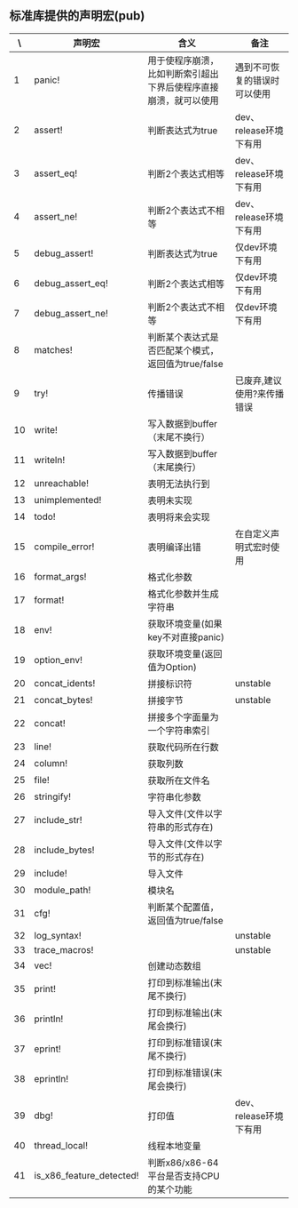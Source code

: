 ## 标准库提供的声明宏(pub)
| \  | 声明宏                      | 含义                               | 备注               |
|----|--------------------------|----------------------------------|------------------|
| 1  | panic!                   | 用于使程序崩溃，比如判断索引超出下界后使程序直接崩溃，就可以使用 | 遇到不可恢复的错误时可以使用   |
| 2  | assert!                  | 判断表达式为true                       | dev、release环境下有用 |
| 3  | assert_eq!               | 判断2个表达式相等                        | dev、release环境下有用 |
| 4  | assert_ne!               | 判断2个表达式不相等                       | dev、release环境下有用 |
| 5  | debug_assert!            | 判断表达式为true                       | 仅dev环境下有用        |
| 6  | debug_assert_eq!         | 判断2个表达式相等                        | 仅dev环境下有用        |
| 7  | debug_assert_ne!         | 判断2个表达式不相等                       | 仅dev环境下有用        |
| 8  | matches!                 | 判断某个表达式是否匹配某个模式，返回值为true/false   |                  |
| 9  | try!                     | 传播错误                             | 已废弃,建议使用?来传播错误   |
| 10 | write!                   | 写入数据到buffer（末尾不换行）               |                  |
| 11 | writeln!                 | 写入数据到buffer（末尾换行）                |                  |
| 12 | unreachable!             | 表明无法执行到                          |                  |
| 13 | unimplemented!           | 表明未实现                            |                  |
| 14 | todo!                    | 表明将来会实现                          |                  |
| 15 | compile_error!           | 表明编译出错                           | 在自定义声明式宏时使用      |
| 16 | format_args!             | 格式化参数                            |                  |
| 17 | format!                  | 格式化参数并生成字符串                      |                  |
| 18 | env!                     | 获取环境变量(如果key不对直接panic)           |                  |
| 19 | option_env!              | 获取环境变量(返回值为Option)               |                  |
| 20 | concat_idents!           | 拼接标识符                            | unstable         |
| 21 | concat_bytes!            | 拼接字节                             | unstable         |
| 22 | concat!                  | 拼接多个字面量为一个字符串索引                  |                  |
| 23 | line!                    | 获取代码所在行数                         |                  |
| 24 | column!                  | 获取列数                             |                  |
| 25 | file!                    | 获取所在文件名                          |                  |
| 26 | stringify!               | 字符串化参数                           |                  |
| 27 | include_str!             | 导入文件(文件以字符串的形式存在)                |                  |
| 28 | include_bytes!           | 导入文件(文件以字节的形式存在)                 |                  |
| 29 | include!                 | 导入文件                             |                  |
| 30 | module_path!             | 模块名                              |                  |
| 31 | cfg!                     | 判断某个配置值，返回值为true/false           |                  |
| 32 | log_syntax!              |                                  | unstable         |
| 33 | trace_macros!            |                                  | unstable         |
| 34 | vec!                     | 创建动态数组                           |                  |
| 35 | print!                   | 打印到标准输出(末尾不换行)                   |                  |
| 36 | println!                 | 打印到标准输出(末尾会换行)                   |                  |
| 37 | eprint!                  | 打印到标准错误(末尾不换行)                   |                  |
| 38 | eprintln!                | 打印到标准错误(末尾会换行)                   |                  |
| 39 | dbg!                     | 打印值                              | dev、release环境下有用 |
| 40 | thread_local!            | 线程本地变量                           |                  |
| 41 | is_x86_feature_detected! | 判断x86/x86-64平台是否支持CPU的某个功能       |                  |